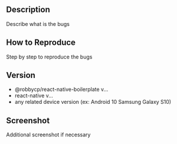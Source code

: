 ## Description
Describe what is the bugs

## How to Reproduce
Step by step to reproduce the bugs

## Version
- @robbycp/react-native-boilerplate v...
- react-native v...
- any related device version (ex: Android 10 Samsung Galaxy S10)

## Screenshot
Additional screenshot if necessary
